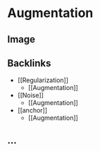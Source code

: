 # Augmentation

## Image



## Backlinks
* [[Regularization]]
	* [[Augmentation]]
* [[Noise]]
	* [[Augmentation]]
* [[anchor]]
	* [[Augmentation]]

## ...
